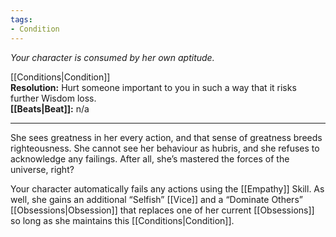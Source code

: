 ```yaml
---
tags:
- Condition
---
```


_Your character is consumed by her own aptitude._

[[Conditions|Condition]]\
**Resolution:** Hurt someone important to you in such a way that it risks further Wisdom loss.\
**[[Beats|Beat]]:** n/a

---

She sees greatness in her every action, and that sense of greatness breeds righteousness. She cannot see her behaviour as hubris, and she refuses to acknowledge any failings. After all, she’s mastered the forces of the universe, right?

Your character automatically fails any actions using the [[Empathy]] Skill. As well, she gains an additional “Selfish” [[Vice]] and a “Dominate Others” [[Obsessions|Obsession]] that replaces one of her current [[Obsessions]] so long as she maintains this [[Conditions|Condition]].